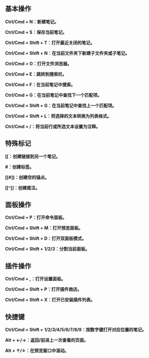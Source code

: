 ## **基本操作**

**Ctrl/Cmd + N：新建笔记。**

**Ctrl/Cmd + S：保存当前笔记。**

**Ctrl/Cmd + Shift + T：打开最近关闭的笔记。**

**Ctrl/Cmd + Shift + N：在当前文件夹下新建子文件夹或子笔记。**

**Ctrl/Cmd + O：打开文件浏览器。**

**Ctrl/Cmd + E：跳转到搜索栏。**

**Ctrl/Cmd + F：在当前笔记中搜索。**

**Ctrl/Cmd + G：在当前笔记中查找下一个匹配项。**

**Ctrl/Cmd + Shift + G：在当前笔记中查找上一个匹配项。**

**Ctrl/Cmd + Shift + L：将选择的文本转换为列表格式。**

**Ctrl/Cmd + /：将当前行或所选文本设置为注释。**

## **特殊标记**

**[[：创建链接到另一个笔记。**

**#：创建标签。**

**[[#]]：创建空的锚点。**

**[[^]]：创建尾注。**

## **面板操作**

**Ctrl/Cmd + P：打开命令面板。**

**Ctrl/Cmd + Shift + M：打开预览面板。**

**Ctrl/Cmd + Shift + D：打开双面板模式。**

**Ctrl/Cmd + Shift + 1/2/3：分割当前面板。**

## **插件操作**

**Ctrl/Cmd + ,：打开设置面板。**

**Ctrl/Cmd + Shift + P：打开插件商店。**

**Ctrl/Cmd + Shift + X：打开已安装插件列表。**

## **快捷键**

**Ctrl/Cmd + Shift + 1/2/3/4/5/6/7/8/9：按数字键打开对应位置的笔记。**

**Alt + ←/→：返回/前进上一次查看的页面。**

**Alt + ↑/↓：在预览窗口中滚动。**
